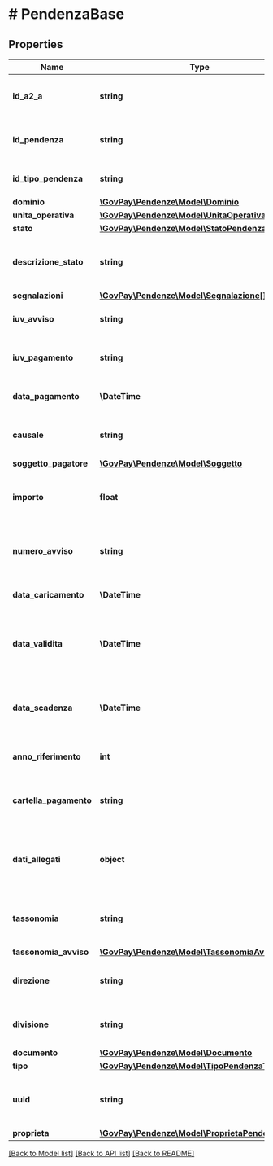 # # PendenzaBase

## Properties

Name | Type | Description | Notes
------------ | ------------- | ------------- | -------------
**id_a2_a** | **string** | Identificativo del gestionale responsabile della pendenza |
**id_pendenza** | **string** | Identificativo della pendenza nel gestionale responsabile |
**id_tipo_pendenza** | **string** | Identificativo della tipologia pendenza | [optional]
**dominio** | [**\GovPay\Pendenze\Model\Dominio**](Dominio.md) |  |
**unita_operativa** | [**\GovPay\Pendenze\Model\UnitaOperativa**](UnitaOperativa.md) |  | [optional]
**stato** | [**\GovPay\Pendenze\Model\StatoPendenza**](StatoPendenza.md) |  |
**descrizione_stato** | **string** | Descrizione estesa dello stato di elaborazione della pendenza | [optional]
**segnalazioni** | [**\GovPay\Pendenze\Model\Segnalazione[]**](Segnalazione.md) |  | [optional]
**iuv_avviso** | **string** | Iuv avviso, assegnato se pagabile da psp | [optional]
**iuv_pagamento** | **string** | Iuv dell&#39;ultimo pagamento eseguito con successo | [optional]
**data_pagamento** | **\DateTime** | Data di pagamento della pendenza | [optional]
**causale** | **string** | Descrizione da inserire nell&#39;avviso di pagamento | [optional]
**soggetto_pagatore** | [**\GovPay\Pendenze\Model\Soggetto**](Soggetto.md) |  |
**importo** | **float** | Importo della pendenza. Deve corrispondere alla somma delle singole voci. |
**numero_avviso** | **string** | Identificativo univoco versamento, assegnato se pagabile da psp | [optional]
**data_caricamento** | **\DateTime** | Data di emissione della pendenza |
**data_validita** | **\DateTime** | Data di validita dei dati della pendenza, decorsa la quale la pendenza può subire variazioni. | [optional]
**data_scadenza** | **\DateTime** | Data di scadenza della pendenza, decorsa la quale non è più pagabile. | [optional]
**anno_riferimento** | **int** | Anno di riferimento della pendenza | [optional]
**cartella_pagamento** | **string** | Identificativo della cartella di pagamento a cui afferisce la pendenza | [optional]
**dati_allegati** | **object** | Dati applicativi allegati dal gestionale secondo un formato proprietario. | [optional]
**tassonomia** | **string** | Macro categoria della pendenza secondo la classificazione del creditore | [optional]
**tassonomia_avviso** | [**\GovPay\Pendenze\Model\TassonomiaAvviso**](TassonomiaAvviso.md) |  | [optional]
**direzione** | **string** | Identificativo della direzione interna all&#39;ente creditore | [optional]
**divisione** | **string** | Identificativo della divisione interna all&#39;ente creditore | [optional]
**documento** | [**\GovPay\Pendenze\Model\Documento**](Documento.md) |  | [optional]
**tipo** | [**\GovPay\Pendenze\Model\TipoPendenzaTipologia**](TipoPendenzaTipologia.md) |  |
**uuid** | **string** | Parametro di randomizzazione delle URL di pagamento statiche | [optional]
**proprieta** | [**\GovPay\Pendenze\Model\ProprietaPendenza**](ProprietaPendenza.md) |  | [optional]

[[Back to Model list]](../../README.md#models) [[Back to API list]](../../README.md#endpoints) [[Back to README]](../../README.md)
